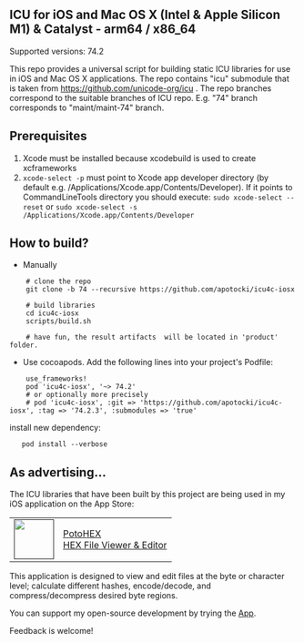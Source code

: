 ## ICU for iOS and Mac OS X (Intel & Apple Silicon M1) & Catalyst - arm64 / x86_64

Supported versions: 74.2

This repo provides a universal script for building static ICU libraries for use in iOS and Mac OS X applications. The repo contains "icu" submodule that is taken from https://github.com/unicode-org/icu . The repo branches correspond to the suitable branches of ICU repo. E.g. "74" branch corresponds to "maint/maint-74" branch.

## Prerequisites
  1) Xcode must be installed because xcodebuild is used to create xcframeworks
  2) ```xcode-select -p``` must point to Xcode app developer directory (by default e.g. /Applications/Xcode.app/Contents/Developer). If it points to CommandLineTools directory you should execute:
  ```sudo xcode-select --reset``` or ```sudo xcode-select -s /Applications/Xcode.app/Contents/Developer```
  
## How to build?
 - Manually
```
    # clone the repo
    git clone -b 74 --recursive https://github.com/apotocki/icu4c-iosx
    
    # build libraries
    cd icu4c-iosx
    scripts/build.sh

    # have fun, the result artifacts  will be located in 'product' folder.
```    
 - Use cocoapods. Add the following lines into your project's Podfile:
```
    use_frameworks!
    pod 'icu4c-iosx', '~> 74.2'
    # or optionally more precisely
    # pod 'icu4c-iosx', :git => 'https://github.com/apotocki/icu4c-iosx', :tag => '74.2.3', :submodules => 'true'
```    
install new dependency:
```
   pod install --verbose
```

## As advertising...
The ICU libraries that have been built by this project are being used in my iOS application on the App Store:

[<table align="center" border=0 cellspacing=0 cellpadding=0><tr><td><img src="https://is4-ssl.mzstatic.com/image/thumb/Purple112/v4/78/d6/f8/78d6f802-78f6-267a-8018-751111f52c10/AppIcon-0-1x_U007emarketing-0-10-0-85-220.png/460x0w.webp" width="70"/></td><td><a href="https://apps.apple.com/us/app/potohex/id1620963302">PotoHEX</a><br>HEX File Viewer & Editor</td><tr></table>]()

This application is designed to view and edit files at the byte or character level; calculate different hashes, encode/decode, and compress/decompress desired byte regions.
  
You can support my open-source development by trying the [App](https://apps.apple.com/us/app/potohex/id1620963302).

Feedback is welcome!
